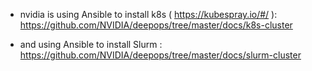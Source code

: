 - nvidia is using Ansible to install k8s ( https://kubespray.io/#/ ): https://github.com/NVIDIA/deepops/tree/master/docs/k8s-cluster    

- and using Ansible to install Slurm : https://github.com/NVIDIA/deepops/tree/master/docs/slurm-cluster

